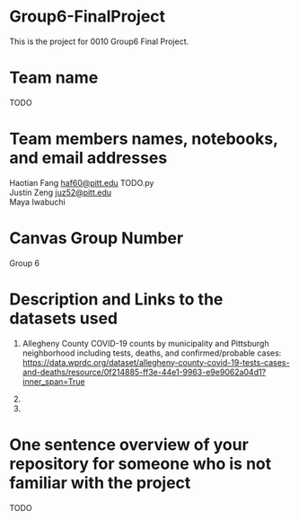 # Group6-FinalProject
This is the project for 0010 Group6 Final Project.

# Team name
TODO

# Team members names, notebooks, and email addresses
Haotian Fang haf60@pitt.edu TODO.py
<br/>
Justin Zeng juz52@pitt.edu
<br/>
Maya Iwabuchi 

# Canvas Group Number
Group 6

# Description and Links to the datasets used
1. Allegheny County COVID-19 counts by municipality and Pittsburgh neighborhood including tests, deaths, and confirmed/probable cases:
https://data.wprdc.org/dataset/allegheny-county-covid-19-tests-cases-and-deaths/resource/0f214885-ff3e-44e1-9963-e9e9062a04d1?inner_span=True

2. 

3.

# One sentence overview of your repository for someone who is not familiar with the project
TODO
